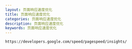 ```yaml
---
layout: 页面响应速度优化
title: 页面响应速度优化
categories: 页面响应速度优化
description: 页面响应速度优化
keywords: 页面响应速度优化
---
```


```
https://developers.google.com/speed/pagespeed/insights/
```


